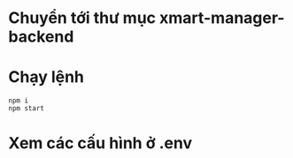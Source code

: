# Chuyển tới thư mục xmart-manager-backend

# Chạy lệnh

```
npm i
npm start
```

# Xem các cấu hình ở .env
